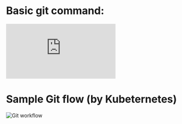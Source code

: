 # Basic git command:

![Git Cheat Sheet](https://education.github.com/git-cheat-sheet-education.pdf)

# Sample Git flow (by Kubeternetes)
![Git workflow](https://github.com/kubernetes/community/blob/master/contributors/guide/git_workflow.png)
